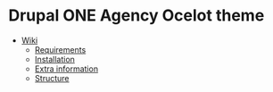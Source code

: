 Drupal ONE Agency Ocelot theme
===================================

* [Wiki](https://github.com/Crosscheck/Ocelot/wiki)
  * [Requirements](https://github.com/Crosscheck/Ocelot/wiki/1.-Requirements)
  * [Installation](https://github.com/Crosscheck/Ocelot/wiki/2.-Installation)
  * [Extra information](https://github.com/Crosscheck/Ocelot/wiki/3.-Contibutions)
  * [Structure](https://github.com/Crosscheck/Ocelot/wiki/4.-Structure)
